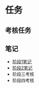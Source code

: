 # 任务
## 考核任务
## 笔记
* [阶段1笔记](https://githubfast.com/Zzzz-yx/Tasks/blob/b183977738d6f69562049b114407a841b363de2b/%E9%98%B6%E6%AE%B51%E7%AC%94%E8%AE%B0.md)
* [阶段2笔记](https://githubfast.com/Zzzz-yx/Tasks/blob/ad2aad131c15f4fe3ee8b50b4789d53e91707ad1/%E9%98%B6%E6%AE%B52%E7%AC%94%E8%AE%B0.md)
* 阶段三考核
* 阶段四考核
